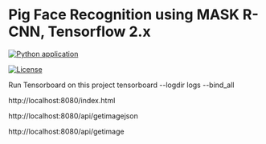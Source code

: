 # Pig Face Recognition using MASK R-CNN, Tensorflow 2.x

[![Python application](https://github.com/hurschler/pig-face-recognition/actions/workflows/python-app.yml/badge.svg)](https://github.com/hurschler/pig-face-recognition/actions/workflows/python-app.yml)

[![License](https://img.shields.io/badge/License-Apache%202.0-blue.svg)](https://opensource.org/licenses/Apache-2.0)


Run Tensorboard on this project
tensorboard --logdir logs --bind_all

http://localhost:8080/index.html

http://localhost:8080/api/getimagejson

http://localhost:8080/api/getimage
